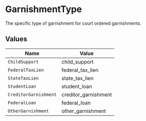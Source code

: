 # GarnishmentType

The specific type of garnishment for court ordered garnishments.


## Values

| Name                  | Value                 |
| --------------------- | --------------------- |
| `ChildSupport`        | child_support         |
| `FederalTaxLien`      | federal_tax_lien      |
| `StateTaxLien`        | state_tax_lien        |
| `StudentLoan`         | student_loan          |
| `CreditorGarnishment` | creditor_garnishment  |
| `FederalLoan`         | federal_loan          |
| `OtherGarnishment`    | other_garnishment     |